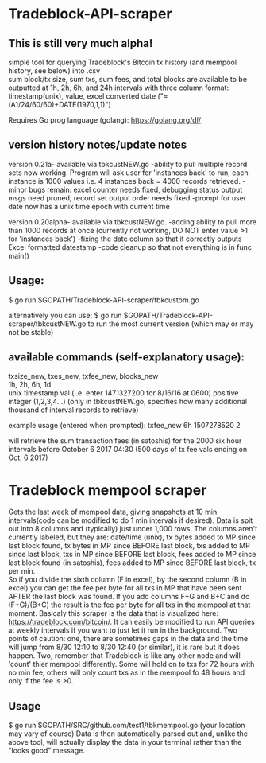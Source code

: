 # Tradeblock-API-scraper
## This is still very much alpha!  

  
simple tool for querying Tradeblock's Bitcoin tx history (and mempool history, see below) into .csv   
sum block/tx size, sum txs, sum fees, and total blocks are available to be outputted at 1h, 2h, 6h, and 24h intervals with three column format:  
timestamp(unix), value, excel converted date ("=(A1/24/60/60)+DATE(1970,1,1)") 

Requires Go prog language (golang): https://golang.org/dl/   


## version history notes/update notes       
version 0.21a- available via tbkcustNEW.go
-ability to pull multiple record sets now working. Program will ask user for 'instances back' to run, each instance is 1000 values i.e. 4 instances back = 4000 records retrieved.
-minor bugs remain: excel counter needs fixed, debugging status output msgs need pruned, record set output order needs fixed
-prompt for user date now has a unix time epoch with current time

version 0.20alpha- available via tbkcustNEW.go. 
-adding ability to pull more than 1000 records at once (currently not working, DO NOT enter value >1 for 'instances back')
-fixing the date column so that it correctly outputs Excel formatted datestamp
-code cleanup so that not everything is in func main()


## Usage:  
$ go run $GOPATH/Tradeblock-API-scraper/tbkcustom.go  
  
alternatively you can use:
$ go run $GOPATH/Tradeblock-API-scraper/tbkcustNEW.go
to run the most current version (which may or may not be stable)

## available commands (self-explanatory usage):  
txsize_new, txes_new, txfee_new, blocks_new  
1h, 2h, 6h, 1d  
unix timestamp val (i.e. enter 1471327200 for 8/16/16 at 0600)
positive integer (1,2,3,4...) (only in tbkcustNEW.go, specifies how many additional thousand of interval records to retrieve)

example usage (entered when prompted):
txfee_new
6h
1507278520
2

will retrieve the sum transaction fees (in satoshis) for the 2000 six hour intervals before October 6 2017 04:30 (500 days of tx fee vals ending on Oct. 6 2017)

# Tradeblock mempool scraper
Gets the last week of mempool data, giving snapshots at 10 min intervals(code can be modified to do 1 min intervals if desired). Data is spit out into 8 columns and (typically) just under 1,000 rows. The columns aren't currently labeled, but they are: date/time (unix), tx bytes added to MP since last block found, tx bytes in MP since BEFORE last block, txs added to MP since last block, txs in MP since BEFORE last block, fees added to MP since last block found (in satoshis), fees added to MP since BEFORE last block, tx per min.     
So if you divide the sixth column (F in excel), by the second column (B in excel) you can get the fee per byte for all txs in MP that have been sent AFTER the last block was found. If you add columns F+G and B+C and do (F+G)/(B+C) the result is the fee per byte for all txs in the mempool at that moment. 
Basicaly this scraper is the data that is visualized here: https://tradeblock.com/bitcoin/. It can easily be modified to run API queries at weekly intervals if you want to just let it run in the background. 
Two points of caution: one, there are sometimes gaps in the data and the time will jump from 8/30 12:10 to 8/30 12:40 (or similar), it is rare but it does happen. Two, remember that Tradeblock is like any other node and will 'count' thier mempool differently. Some will hold on to txs for 72 hours with no min fee, others will only count txs as in the mempool fo 48 hours and only if the fee is >0. 

## Usage
$ go run $GOPATH/SRC/github.com/test1/tbkmempool.go (your location may vary of course)
Data is then automatically parsed out and, unlike the above tool, will actually display the data in your terminal rather than the "looks good" message.
